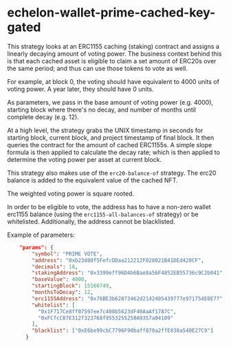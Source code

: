 # echelon-wallet-prime-cached-key-gated

This strategy looks at an ERC1155 caching (staking) contract and assigns a linearly decaying amount of voting power. The business context behind this is that each cached asset is eligible to claim a set amount of ERC20s over the same period; and thus can use those tokens to vote as well. 

For example, at block 0, the voting should have equivalent to 4000 units of voting power. A year later, they should have 0 units. 

As parameters, we pass in the base amount of voting power (e.g. 4000), starting block where there's no decay, and number of months until complete decay (e.g. 12).

At a high level, the strategy grabs the UNIX timestamp in seconds for starting block, current block, and project timestamp of final block. It then queries the contract for the amount of cached ERC1155s. A simple slope formula is then applied to calculate the decay rate; which is then applied to determine the voting power per asset at current block.

This strategy also makes use of the `erc20-balance-of` strategy. The erc20 balance is added to the equivalent value of the cached NFT.

The weighted voting power is square rooted.

In order to be eligible to vote, the address has to have a non-zero wallet erc1155 balance (using the `erc1155-all-balances-of` strategy) or be whitelisted. Additionally, the address cannot be blacklisted.

Example of parameters:

```json
    "params": {
        "symbol": "PRIME VOTE",
        "address": "0xb23d80f5FefcDDaa212212F028021B41DEd428CF",
        "decimals": 18,
        "stakingAddress": "0x3399eff96D4b6Bae8a56F4852EB55736c9C2b041",
        "baseValue": 4000,
        "startingBlock": 15166749,
        "monthsToDecay": 12,
        "erc1155Address": "0x76BE3b62873462d2142405439777e971754E8E77",
        "whitelist": [
          "0x1F717Ce8ff07597ee7c408b5623dF40AaAf1787C",
          "0xFCfcC87E312f323768f9553255250A9357a04109"
        ],
        "blacklist": ["0xE6be99cbC7796F90baff870a2ffE838a540E27C9"]
      }
```

